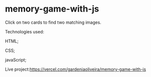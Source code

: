 # memory-game-with-js

Click on two cards to find two matching images.

Technologies used:

HTML;

CSS;

javaScript;

Live project:https://vercel.com/gardeniaoliveira/memory-game-with-js
